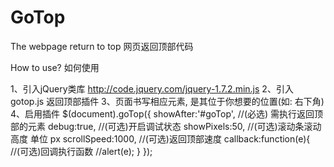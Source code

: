 GoTop
=====

The webpage return to top 网页返回顶部代码

How to use? 如何使用

  1、引入jQuery类库  http://code.jquery.com/jquery-1.7.2.min.js
  2、引入gotop.js 返回顶部插件
  3、页面书写相应元素, 是其位于你想要的位置(如: 右下角)
  4、启用插件
      $(document).goTop({
      		showAfter:'#goTop',	  //(必选) 需执行返回顶部的元素
      		debug:true,			      //(可选)开启调试状态
      		showPixels:50,		    //(可选)滚动条滚动高度 单位 px
      		scrollSpeed:1000,	    //(可选)返回顶部速度
      		callback:function(e){ //(可选)回调执行函数
      			//alert(e);
      		}
	    });
